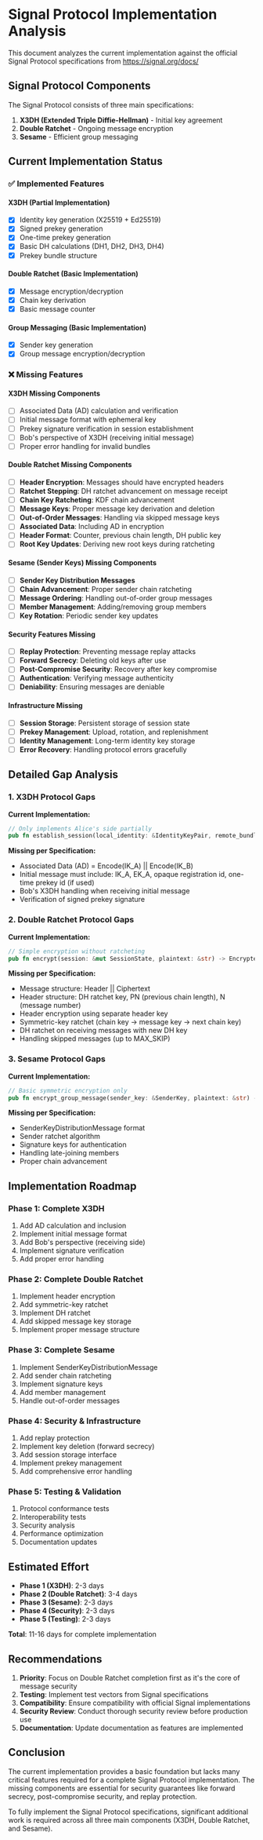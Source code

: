 # Signal Protocol Implementation Analysis

This document analyzes the current implementation against the official Signal Protocol specifications from https://signal.org/docs/

## Signal Protocol Components

The Signal Protocol consists of three main specifications:

1. **X3DH (Extended Triple Diffie-Hellman)** - Initial key agreement
2. **Double Ratchet** - Ongoing message encryption
3. **Sesame** - Efficient group messaging

## Current Implementation Status

### ✅ Implemented Features

#### X3DH (Partial Implementation)
- [x] Identity key generation (X25519 + Ed25519)
- [x] Signed prekey generation
- [x] One-time prekey generation
- [x] Basic DH calculations (DH1, DH2, DH3, DH4)
- [x] Prekey bundle structure

#### Double Ratchet (Basic Implementation)
- [x] Message encryption/decryption
- [x] Chain key derivation
- [x] Basic message counter

#### Group Messaging (Basic Implementation)
- [x] Sender key generation
- [x] Group message encryption/decryption

### ❌ Missing Features

#### X3DH Missing Components
- [ ] Associated Data (AD) calculation and verification
- [ ] Initial message format with ephemeral key
- [ ] Prekey signature verification in session establishment
- [ ] Bob's perspective of X3DH (receiving initial message)
- [ ] Proper error handling for invalid bundles

#### Double Ratchet Missing Components
- [ ] **Header Encryption**: Messages should have encrypted headers
- [ ] **Ratchet Stepping**: DH ratchet advancement on message receipt
- [ ] **Chain Key Ratcheting**: KDF chain advancement
- [ ] **Message Keys**: Proper message key derivation and deletion
- [ ] **Out-of-Order Messages**: Handling via skipped message keys
- [ ] **Associated Data**: Including AD in encryption
- [ ] **Header Format**: Counter, previous chain length, DH public key
- [ ] **Root Key Updates**: Deriving new root keys during ratcheting

#### Sesame (Sender Keys) Missing Components
- [ ] **Sender Key Distribution Messages**
- [ ] **Chain Advancement**: Proper sender chain ratcheting
- [ ] **Message Ordering**: Handling out-of-order group messages
- [ ] **Member Management**: Adding/removing group members
- [ ] **Key Rotation**: Periodic sender key updates

#### Security Features Missing
- [ ] **Replay Protection**: Preventing message replay attacks
- [ ] **Forward Secrecy**: Deleting old keys after use
- [ ] **Post-Compromise Security**: Recovery after key compromise
- [ ] **Authentication**: Verifying message authenticity
- [ ] **Deniability**: Ensuring messages are deniable

#### Infrastructure Missing
- [ ] **Session Storage**: Persistent storage of session state
- [ ] **Prekey Management**: Upload, rotation, and replenishment
- [ ] **Identity Management**: Long-term identity key storage
- [ ] **Error Recovery**: Handling protocol errors gracefully

## Detailed Gap Analysis

### 1. X3DH Protocol Gaps

**Current Implementation:**
```rust
// Only implements Alice's side partially
pub fn establish_session(local_identity: &IdentityKeyPair, remote_bundle: &PreKeyBundle) -> SessionState
```

**Missing per Specification:**
- Associated Data (AD) = Encode(IK_A) || Encode(IK_B)
- Initial message must include: IK_A, EK_A, opaque registration id, one-time prekey id (if used)
- Bob's X3DH handling when receiving initial message
- Verification of signed prekey signature

### 2. Double Ratchet Protocol Gaps

**Current Implementation:**
```rust
// Simple encryption without ratcheting
pub fn encrypt(session: &mut SessionState, plaintext: &str) -> EncryptedMessage
```

**Missing per Specification:**
- Message structure: Header || Ciphertext
- Header structure: DH ratchet key, PN (previous chain length), N (message number)
- Header encryption using separate header key
- Symmetric-key ratchet (chain key → message key → next chain key)
- DH ratchet on receiving messages with new DH key
- Handling skipped messages (up to MAX_SKIP)

### 3. Sesame Protocol Gaps

**Current Implementation:**
```rust
// Basic symmetric encryption only
pub fn encrypt_group_message(sender_key: &SenderKey, plaintext: &str) -> EncryptedMessage
```

**Missing per Specification:**
- SenderKeyDistributionMessage format
- Sender ratchet algorithm
- Signature keys for authentication
- Handling late-joining members
- Proper chain advancement

## Implementation Roadmap

### Phase 1: Complete X3DH
1. Add AD calculation and inclusion
2. Implement initial message format
3. Add Bob's perspective (receiving side)
4. Implement signature verification
5. Add proper error handling

### Phase 2: Complete Double Ratchet
1. Implement header encryption
2. Add symmetric-key ratchet
3. Implement DH ratchet
4. Add skipped message key storage
5. Implement proper message structure

### Phase 3: Complete Sesame
1. Implement SenderKeyDistributionMessage
2. Add sender chain ratcheting
3. Implement signature keys
4. Add member management
5. Handle out-of-order messages

### Phase 4: Security & Infrastructure
1. Add replay protection
2. Implement key deletion (forward secrecy)
3. Add session storage interface
4. Implement prekey management
5. Add comprehensive error handling

### Phase 5: Testing & Validation
1. Protocol conformance tests
2. Interoperability tests
3. Security analysis
4. Performance optimization
5. Documentation updates

## Estimated Effort

- **Phase 1 (X3DH)**: 2-3 days
- **Phase 2 (Double Ratchet)**: 3-4 days
- **Phase 3 (Sesame)**: 2-3 days
- **Phase 4 (Security)**: 2-3 days
- **Phase 5 (Testing)**: 2-3 days

**Total**: 11-16 days for complete implementation

## Recommendations

1. **Priority**: Focus on Double Ratchet completion first as it's the core of message security
2. **Testing**: Implement test vectors from Signal specifications
3. **Compatibility**: Ensure compatibility with official Signal implementations
4. **Security Review**: Conduct thorough security review before production use
5. **Documentation**: Update documentation as features are implemented

## Conclusion

The current implementation provides a basic foundation but lacks many critical features required for a complete Signal Protocol implementation. The missing components are essential for security guarantees like forward secrecy, post-compromise security, and replay protection.

To fully implement the Signal Protocol specifications, significant additional work is required across all three main components (X3DH, Double Ratchet, and Sesame).